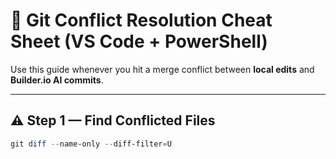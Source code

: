 # 🔧 Git Conflict Resolution Cheat Sheet (VS Code + PowerShell)

Use this guide whenever you hit a merge conflict between **local edits** and **Builder.io AI commits**.

---

## ⚠️ Step 1 — Find Conflicted Files
```powershell
git diff --name-only --diff-filter=U
